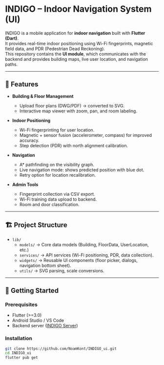 # INDIGO – Indoor Navigation System (UI)

INDIGO is a mobile application for **indoor navigation** built with **Flutter (Dart)**.  
It provides real-time indoor positioning using Wi-Fi fingerprints, magnetic field data, and PDR (Pedestrian Dead Reckoning).  
This repository contains the **UI module**, which communicates with the backend and provides building maps, live user location, and navigation paths.

---

## 🚀 Features

- **Building & Floor Management**
  - Upload floor plans (DWG/PDF) → converted to SVG.
  - Interactive map viewer with zoom, pan, and room labeling.

- **Indoor Positioning**
  - Wi-Fi fingerprinting for user location.
  - Magnetic + sensor fusion (accelerometer, compass) for improved accuracy.
  - Step detection (PDR) with north alignment calibration.

- **Navigation**
  - A* pathfinding on the visibility graph.
  - Live navigation mode: shows predicted position with blue dot.
  - Retry option for location recalibration.

- **Admin Tools**
  - Fingerprint collection via CSV export.
  - Wi-Fi training data upload to backend.
  - Room and door classification.

---

## 🏗️ Project Structure

- `lib/`
  - `models/` → Core data models (Building, FloorData, UserLocation, etc.)
  - `services/` → API services (Wi-Fi positioning, PDR, data collection).
  - `widgets/` → Reusable UI components (floor picker, dialogs, navigation bottom sheet).
  - `utils/` → SVG parsing, scale conversions.

---

## 📱 Getting Started

### Prerequisites
- Flutter (>=3.0)
- Android Studio / VS Code
- Backend server ([INDIGO Server](https://github.com/MrBomi/Indoor-Navigation))

### Installation
```bash
git clone https://github.com/NoamKont/INDIGO_ui.git
cd INDIGO_ui
flutter pub get
